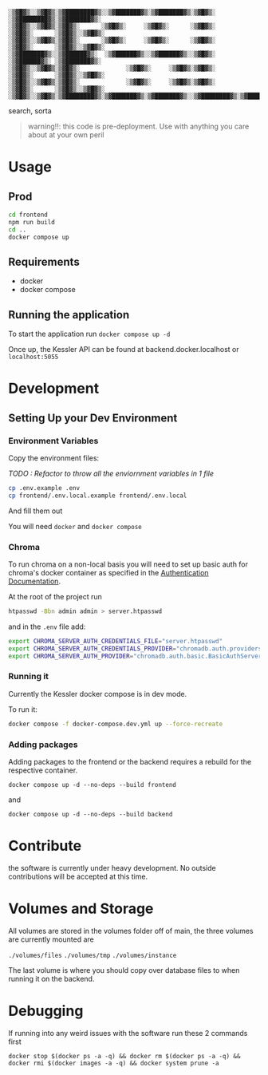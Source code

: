 ```
░▒▓█▓▒░░▒▓█▓▒░▒▓████████▓▒░░▒▓███████▓▒░▒▓███████▓▒░▒▓█▓▒░      ░▒▓████████▓▒░▒▓███████▓▒░
░▒▓█▓▒░░▒▓█▓▒░▒▓█▓▒░      ░▒▓█▓▒░     ░▒▓█▓▒░      ░▒▓█▓▒░      ░▒▓█▓▒░      ░▒▓█▓▒░░▒▓█▓▒░
░▒▓█▓▒░░▒▓█▓▒░▒▓█▓▒░      ░▒▓█▓▒░     ░▒▓█▓▒░      ░▒▓█▓▒░      ░▒▓█▓▒░      ░▒▓█▓▒░░▒▓█▓▒░
░▒▓███████▓▒░░▒▓██████▓▒░  ░▒▓██████▓▒░░▒▓██████▓▒░░▒▓█▓▒░      ░▒▓██████▓▒░ ░▒▓███████▓▒░
░▒▓█▓▒░░▒▓█▓▒░▒▓█▓▒░             ░▒▓█▓▒░     ░▒▓█▓▒░▒▓█▓▒░      ░▒▓█▓▒░      ░▒▓█▓▒░░▒▓█▓▒░
░▒▓█▓▒░░▒▓█▓▒░▒▓█▓▒░             ░▒▓█▓▒░     ░▒▓█▓▒░▒▓█▓▒░      ░▒▓█▓▒░      ░▒▓█▓▒░░▒▓█▓▒░
░▒▓█▓▒░░▒▓█▓▒░▒▓████████▓▒░▒▓███████▓▒░▒▓███████▓▒░░▒▓████████▓▒░▒▓████████▓▒░▒▓█▓▒░░▒▓█▓▒░
```

search, sorta

> warning!!: this code is pre-deployment. Use with anything you care about at your own peril

# Usage

## Prod

```bash
cd frontend
npm run build
cd ..
docker compose up
```

## Requirements

- docker
- docker compose

## Running the application

To start the application run `docker compose up -d`

Once up, the Kessler API can be found at backend.docker.localhost or
`localhost:5055`

# Development

## Setting Up your Dev Environment

### Environment Variables

Copy the environment files:

_TODO : Refactor to throw all the enviornment variables in 1 file_

```bash
cp .env.example .env
cp frontend/.env.local.example frontend/.env.local

```

And fill them out

You will need `docker` and `docker compose`

### Chroma

To run chroma on a non-local basis you will need to set up basic auth for chroma's docker container as specified in the [Authentication Documentation](https://docs.trychroma.com/usage-guide#authentication).

At the root of the project run

```bash
htpasswd -Bbn admin admin > server.htpasswd
```

and in the `.env` file add:

```bash
export CHROMA_SERVER_AUTH_CREDENTIALS_FILE="server.htpasswd"
export CHROMA_SERVER_AUTH_CREDENTIALS_PROVIDER="chromadb.auth.providers.HtpasswdFileServerAuthCredentialsProvider"
export CHROMA_SERVER_AUTH_PROVIDER="chromadb.auth.basic.BasicAuthServerProvider"
```

### Running it

Currently the Kessler docker compose is in dev mode.

To run it:

```bash
docker compose -f docker-compose.dev.yml up --force-recreate
```

### Adding packages

Adding packages to the frontend or the backend requires a rebuild for the
respective container.

```
docker compose up -d --no-deps --build frontend
```

and

```
docker compose up -d --no-deps --build backend
```

# Contribute

the software is currently under heavy development. No outside contributions will be accepted at this time.

# Volumes and Storage

All volumes are stored in the volumes folder off of main, the three volumes are currently mounted are

`./volumes/files`
`./volumes/tmp`
`./volumes/instance`

The last volume is where you should copy over database files to when running it on the backend.

# Debugging

If running into any weird issues with the software run these 2 commands first

```
docker stop $(docker ps -a -q) && docker rm $(docker ps -a -q) && docker rmi $(docker images -a -q) && docker system prune -a
```

